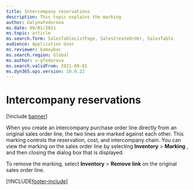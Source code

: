 ```yaml
---
title: Intercompany reservations
description: This topic explains the marking
author: GalynaFedorova
ms.date: 09/01/2021
ms.topic: article
ms.search.form: SalesTableListPage, SalesCreateOrder, SalesTable
audience: Application User
ms.reviewer: kamaybac
ms.search.region: Global
ms.author: v-gfedorova
ms.search.validFrom: 2021-09-01
ms.dyn365.ops.version: 10.0.22
---
```


# Intercompany reservations

[!include [banner](../../includes/banner.md)]

When you create an intercompany purchase order line directly from an original sales order line, the two lines are marked against each other. This marking controls the reservation, cost, and intercompany chain. You can view the marking on the sales order line by selecting  **Inventory**  \>  **Marking** , and then closing the dialog box that is displayed.

To remove the marking, select  **Inventory**  \>  **Remove link**  on the original sales order line.

[!INCLUDE[footer-include](../../includes/footer-banner.md)]